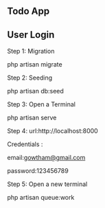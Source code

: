 ## Todo App

## User Login



Step 1: Migration
		<p>php artisan migrate</p>

Step 2: Seeding
		<p>php artisan db:seed</p>

Step 3: Open a Terminal
		<p>php artisan serve</p>
		
Step 4: url:http://localhost:8000
		<p>Credentials :</p>
		<p>email:gowtham@gmail.com</p>
		<p>password:123456789</p>
		
Step 5: Open a new terminal 
		<p>php artisan queue:work</p>




